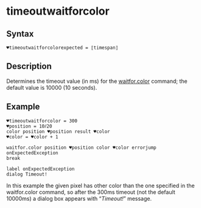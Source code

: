 # timeoutwaitforcolor

## Syntax

```G1ANT
♥timeoutwaitforcolorexpected = ⟦timespan⟧
```

## Description

Determines the timeout value (in ms) for the [waitfor.color](https://manual.g1ant.com/link/G1ANT.Language/G1ANT.Addon.Core/Commands/WaitforColorCommand.cs) command; the default value is 10000 (10 seconds).

## Example

```G1ANT
♥timeoutwaitforcolor = 300
♥position = 10⫽20
color position ♥position result ♥color
♥color = ♥color + 1

waitfor.color position ♥position color ♥color errorjump onExpectedException
break

label onExpectedException
dialog Timeout!
```

In this example the given pixel has other color than the one specified in the waitfor.color command, so after the 300ms timeout (not the default 10000ms) a dialog box appears with “*Timeout!*” message.
